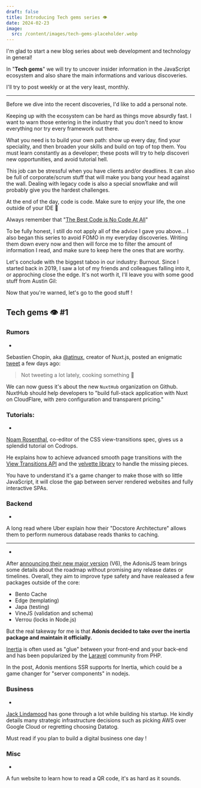 ```yaml
---
draft: false
title: Introducing Tech gems series 👁️
date: 2024-02-23
image:
  src: /content/images/tech-gems-placeholder.webp
---
```


I'm glad to start a new blog series about web development and technology in general!

In "**Tech gems**" we will try to uncover insider information in the JavaScript ecosystem and also share the main informations and various discoveries.

I'll try to post weekly or at the very least, monthly.

<!--more-->

---

Before we dive into the recent discoveries, I'd like to add a personal note.

Keeping up with the ecosystem can be hard as things move absurdly fast. I want to warn those entering in the industry that you don't need to know everything nor try every framework out there.

What you need is to build your own path: show up every day, find your speciality, and then broaden your skills and build on top of top them.
You must learn constantly as a developer; these posts will try to help discoveri new opportunities, and avoid tutorial hell.

This job can be stressful when you have clients and/or deadlines. It can also be full of corporate/scrum stuff that will make you bang your head against the wall. Dealing with legacy code is also a special snowflake and will probably give you the hardest challenges.

At the end of the day, code is code. Make sure to enjoy your life, the one outside of your IDE 🤭

Always remember that "[The Best Code is No Code At All](https://blog.codinghorror.com/the-best-code-is-no-code-at-all/)"

To be fully honest, I still do not apply all of the advice I gave you above... I also began this series to avoid FOMO in my everyday discoveries. Writing them down every now and then will force me to filter the amount of information I read, and make sure to keep here the ones that are worthy.

Let's conclude with the biggest taboo in our industry: Burnout. Since I started back in 2019, I saw a lot of my friends and colleagues falling into it, or approching close the edge.
It's not worth it, I'll leave you with some good stuff from Austin Gil:

<RichLink href="https://austingil.com/work-life-balance/" title="On Work-Life Balance, Depression, & Purpose"></RichLink>

Now that you're warned, let's go to the good stuff !

## Tech gems 👁️ #1

### Rumors

- <RichLink href="https://github.com/nuxt-hub" title="NuxtHub on Github"></RichLink>

Sebastien Chopin, aka [@atinux](https://twitter.com/Atinux), creator of Nuxt.js, posted an enigmatic [tweet](https://twitter.com/Atinux/status/1757796143864394155) a few days ago:
> Not tweeting a lot lately, cooking something 🍰

We can now guess it's about the new `NuxtHub` organization on Github. NuxtHub should help developers to "build full-stack application with Nuxt on CloudFlare, with zero configuration and transparent pricing."


### Tutorials:

- <RichLink href="https://tympanus.net/codrops/2024/01/19/making-css-view-transitions-easy-with-velvette/" title="Making CSS View Transitions Easy with Velvette
"></RichLink>

[Noam Rosenthal](https://www.linkedin.com/in/noamrosenthal), co-editor of the CSS view-transitions spec, gives us a splendid tutorial on Codrops.

He explains how to achieve advanced smooth page transitions with the [View Transitions API](https://developer.mozilla.org/en-US/docs/Web/API/View_Transitions_API) and the [velvette library](https://github.com/noamr/velvette) to handle the missing pieces.

You have to understand it's a game changer to make those with so little JavaScript, it will close the gap between server rendered websites and fully interactive SPAs.

### Backend

- <RichLink href="https://www.uber.com/en-FR/blog/how-uber-serves-over-40-million-reads-per-second-using-an-integrated-cache/" title="How Uber Serves Over 40 Million Reads Per Second from Online Storage Using an Integrated Cache
"></RichLink>

A long read where Uber explain how their "Docstore Architecture" allows them to perform numerous database reads thanks to caching.

---

- <RichLink href="https://adonisjs.com/blog/future-plans-for-adonisjs-6" title="Future plans for AdonisJS v6
"></RichLink>

After [announcing their new major version](https://adonisjs.com/blog/adonisjs-v6-announcement) (V6), the AdonisJS team brings some details about the roadmap without promising any release dates or timelines.
Overall, they aim to improve type safety and have realeased a few packages outside of the core:
- Bento Cache
- Edge (templating)
- Japa (testing)
- VineJS (validation and schema)
- Verrou (locks in Node.js)

But the real takeway for me is that **Adonis decided to take over the inertia package and maintain it officially.**

[Inertia](https://inertiajs.com/) is often used as "glue" between your front-end and your back-end and has been popularized by the [Laravel](https://laravel.com/) community from PHP.

In the post, Adonis mentions SSR supports for Inertia, which could be a game changer for "server components" in nodejs.

### Business

- <RichLink href="https://cep.dev/posts/every-infrastructure-decision-i-endorse-or-regret-after-4-years-running-infrastructure-at-a-startup/" title="(Almost) Every infrastructure decision I endorse or regret after 4 years running infrastructure at a startup
"></RichLink>

[Jack Lindamood](https://cep.dev/) has gone through a lot while building his startup. He kindly details many strategic infrastructure decisions such as picking AWS over Google Cloud or regretting choosing Datatog.

Must read if you plan to build a digital business one day !

### Misc


- <RichLink href="https://qr.blinry.org" title="qr.blinry.org"></RichLink>

A fun website to learn how to read a QR code, it's as hard as it sounds.